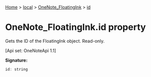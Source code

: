 [Home](./index) &gt; [local](local.md) &gt; [OneNote\_FloatingInk](local.onenote_floatingink.md) &gt; [id](local.onenote_floatingink.id.md)

# OneNote\_FloatingInk.id property

Gets the ID of the FloatingInk object. Read-only. 

 \[Api set: OneNoteApi 1.1\]

**Signature:**
```javascript
id: string
```
